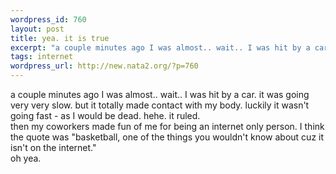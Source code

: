 ```yaml
--- 
wordpress_id: 760
layout: post
title: yea. it is true
excerpt: "a couple minutes ago I was almost.. wait.. I was hit by a car. it was going very very slow. but it totally made contact with my body. luckily it wasn't going fast - as I would be dead. hehe. it ruled. then my coworkers made fun of me for being an internet only person. I think the quote was \"basketball, one of the things you wouldn't know about cuz it isn't on the internet.\" oh yea. "
tags: internet
wordpress_url: http://new.nata2.org/?p=760
---
```

a couple minutes ago I was almost.. wait.. I was hit by a car. it was going very very slow. but it totally made contact with my body. luckily it wasn't going fast - as I would be dead. hehe. it ruled. <br/>then my coworkers made fun of me for being an internet only person. I think the quote was "basketball, one of the things you wouldn't know about cuz it isn't on the internet."<br/> oh yea. 
